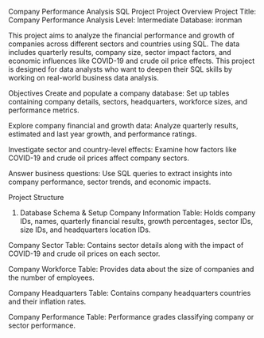 Company Performance Analysis SQL Project
Project Overview
Project Title: Company Performance Analysis
Level: Intermediate
Database: ironman

This project aims to analyze the financial performance and growth of companies across different sectors and countries using SQL. The data includes quarterly results, company size, sector impact factors, and economic influences like COVID-19 and crude oil price effects. This project is designed for data analysts who want to deepen their SQL skills by working on real-world business data analysis.

Objectives
Create and populate a company database: Set up tables containing company details, sectors, headquarters, workforce sizes, and performance metrics.

Explore company financial and growth data: Analyze quarterly results, estimated and last year growth, and performance ratings.

Investigate sector and country-level effects: Examine how factors like COVID-19 and crude oil prices affect company sectors.

Answer business questions: Use SQL queries to extract insights into company performance, sector trends, and economic impacts.

Project Structure
1. Database Schema & Setup
Company Information Table: Holds company IDs, names, quarterly financial results, growth percentages, sector IDs, size IDs, and headquarters location IDs.

Company Sector Table: Contains sector details along with the impact of COVID-19 and crude oil prices on each sector.

Company Workforce Table: Provides data about the size of companies and the number of employees.

Company Headquarters Table: Contains company headquarters countries and their inflation rates.

Company Performance Table: Performance grades classifying company or sector performance.
